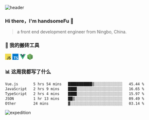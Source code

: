 ![header](https://raw.githubusercontent.com/fzq1998/fzq1998/master/header.png)

### Hi there，I'm handsomeFu 👋

> a front end development engineer from Ningbo, China.

### 🔧 我的搬砖工具
<code><img height="20" src="https://raw.githubusercontent.com/github/explore/80688e429a7d4ef2fca1e82350fe8e3517d3494d/topics/javascript/javascript.png" alt="javascript"></code>
<code><img height="20" src="https://raw.githubusercontent.com/github/explore/80688e429a7d4ef2fca1e82350fe8e3517d3494d/topics/typescript/typescript.png" alt="typescript"></code>
<code><img height="20" src="https://raw.githubusercontent.com/github/explore/80688e429a7d4ef2fca1e82350fe8e3517d3494d/topics/vue/vue.png" alt="vue"></code>
<code><img height="20" src="https://raw.githubusercontent.com/github/explore/80688e429a7d4ef2fca1e82350fe8e3517d3494d/topics/nodejs/nodejs.png" alt="nodejs"></code>



### 📊 这周我都写了什么
<!--START_SECTION:waka-->

```text
Vue.js       5 hrs 54 mins   ███████████▒░░░░░░░░░░░░░   45.44 %
JavaScript   2 hrs 9 mins    ████░░░░░░░░░░░░░░░░░░░░░   16.65 %
TypeScript   2 hrs 4 mins    ████░░░░░░░░░░░░░░░░░░░░░   15.97 %
JSON         1 hr 13 mins    ██▒░░░░░░░░░░░░░░░░░░░░░░   09.49 %
Other        24 mins         ▓░░░░░░░░░░░░░░░░░░░░░░░░   03.14 %
```

<!--END_SECTION:waka-->


![expedition](https://raw.githubusercontent.com/fzq1998/fzq1998/master/expedition.gif)

